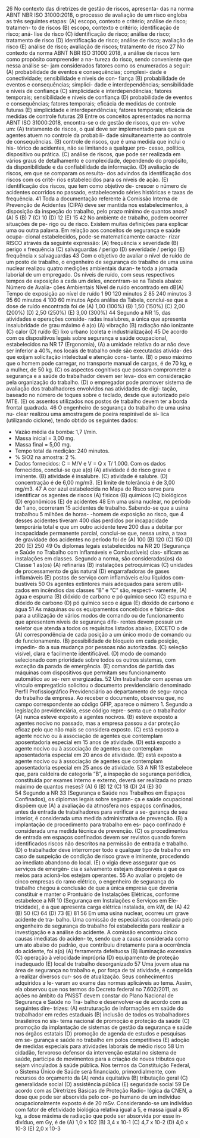 26
No contexto das diretrizes de gestão de riscos, apresenta-
das na norma ABNT NBR ISO 31000:2018, o processo de
avaliação de um risco engloba as três seguintes etapas:
(A) escopo, contexto e critério; análise de risco; tratamen-
to de riscos
(B) escopo, contexto e critério; identificação de risco; aná-
lise de risco
(C) identificação de risco; análise de risco; tratamento de
risco
(D) identificação de risco; análise de risco; avaliação de
risco
(E) análise de risco; avaliação de riscos; tratamento de
risco
27
No contexto da norma ABNT NBR ISO 31000:2018, a
análise de riscos tem como propósito compreender a na-
tureza do risco, sendo conveniente que nessa análise se-
jam considerados fatores como os enumerados a seguir:
(A) probabilidade de eventos e consequências; complexi-
dade e conectividade; sensibilidade e níveis de con-
fiança
(B) probabilidade de eventos e consequências; simplici-
dade e interdependências; sensibilidade e níveis de
confiança
(C) simplicidade e interdependências; fatores temporais;
sensibilidade e níveis de confiança
(D) probabilidade de eventos e consequências; fatores
temporais; eficácia de medidas de controle futuras
(E) simplicidade e interdependências; fatores temporais;
eficácia de medidas de controle futuras
28
Entre os conceitos apresentados na norma ABNT ISO
31000:2018, encontra-se o de gestão de riscos, que en-
volve um:
(A) tratamento de riscos, o qual deve ser implementado
para que os agentes atuem no controle da probabili-
dade simultaneamente ao controle de consequências.
(B) controle de riscos, que é uma medida que inclui o his-
tórico de acidentes, não se limitando a qualquer pro-
cesso, política, dispositivo ou prática.
(C) análise de riscos, que pode ser realizada em vários
graus de detalhamento e complexidade, dependendo
do propósito, da disponibilidade e da confiabilidade da
informação.
(D) avaliação de riscos, em que se comparam os resulta-
dos advindos da identificação dos riscos com os crité-
rios estabelecidos para os níveis de ação.
(E) identificação dos riscos, que tem como objetivo de-
crescer o número de acidentes ocorridos no passado,
estabelecendo séries históricas e taxas de frequência.
41
Toda a documentação referente à Comissão Interna de
Prevenção de Acidentes (CIPA) deve ser mantida nos
estabelecimentos, à disposição da inspeção do trabalho,
pelo prazo mínimo de quantos anos?
(A) 5
(B) 7
(C) 10
(D) 12
(E) 15
42
No ambiente de trabalho, podem ocorrer situações de pe-
rigo ou de risco. Existem muitas definições para explicar
uma ou outra palavra.
Em relação aos conceitos de segurança e saúde ocupa-
cional estabelecidos, pode-se matematicamente caracte-
rizar RISCO através da seguinte expressão:
(A) frequência x severidade
(B) perigo x frequência
(C) salvaguardas / perigo
(D) severidade / perigo
(E) frequência x salvaguardas
43
Com o objetivo de avaliar o nível de ruído de um posto de
trabalho, o engenheiro de segurança do trabalho de uma
usina nuclear realizou quatro medições ambientais duran-
te toda a jornada laborial de um empregado. Os níveis de
ruído, com seus respectivos tempos de exposição a cada
um deles, encontram-se na Tabela abaixo:
Número de Avalia-
ções Ambientais
Nível de ruído
encontrado em dB(A)
Tempo de exposição
ao nível de ruído
1
90
120 minutos
2
85
240 minutos
3
95
60 minutos
4
100
60 minutos
Após análise da Tabela, conclui-se que a dose de ruído
encontrada foi de
(A) 1,00 (100%)
(B) 1,50 (150%)
(C) 2,00 (200%)
(D) 2,50 (250%)
(E) 3,00 (300%)
44
Segundo a NR 15, das atividades e operações conside-
radas insalubres, a única que apresenta insalubridade de
grau máximo é a(o)
(A) vibração
(B) radiação não ionizante
(C) calor
(D) ruído
(E) lixo urbano (coleta e industrialização)
45
De acordo com os dispositivos legais sobre segurança e
saúde ocupacional, estabelecidos na NR 17 (Ergonomia),
(A) a umidade relativa do ar não deve ser inferior a 40%,
nos locais de trabalho onde são executadas ativida-
des que exijam solicitação intelectual e atenção cons-
tante.
(B) o peso máximo que o homem pode carregar, no
transporte manual de cargas, é de 70 kg, e a mulher,
de 50 kg.
(C) os aspectos cognitivos que possam comprometer a
segurança e a saúde do trabalhador devem ser leva-
dos em consideração pela organização do trabalho.
(D) o empregador pode promover sistema de avaliação
dos trabalhadores envolvidos nas atividades de digi-
tação, baseado no número de toques sobre o teclado,
desde que autorizado pelo MTE.
(E) os assentos utilizados nos postos de trabalho devem
ter a borda frontal quadrada.
46
O engenheiro de segurança do trabalho de uma usina nu-
clear realizou uma amostragem de poeira respirável de sí-
lica (utilizando ciclone), tendo obtido os seguintes dados:
- Vazão média da bomba: 1,7 l/min.
- Massa inicial = 3,00 mg.
- Massa final = 5,00 mg.
- Tempo total da medição: 240 minutos.
- % SiO2 na amostra: 2 %.
- Dados fornecidos: C = M/V e V = Q x T/ 1.000.
Com os dados fornecidos, conclui-se que a(o)
(A) atividade é de risco grave e iminente.
(B) atividade é insalubre.
(C) atividade é salubre.
(D) concentração é de 6,00 mg/m3.
(E) limite de tolerância é de 3,00 mg/m3.
47
A cor azul estabelecida no Mapa de Risco serve para
identificar os agentes de riscos
(A) físicos
(B) químicos
(C) biológicos
(D) ergonômicos
(E) de acidentes
48
Em uma usina nuclear, no período de 1 ano, ocorreram 15
acidentes de trabalho.
Sabendo-se que a usina trabalhou 5 milhões de horas-
-homem de exposição ao risco, que 4 desses acidentes
tiveram 400 dias perdidos por incapacidade temporária
total e que um outro acidente teve 200 dias a debitar por
incapacidade permanente parcial, conclui-se que, nessa
usina, a taxa de gravidade dos acidentes no período foi de
(A) 100
(B) 120
(C) 150
(D) 200
(E) 250
49
Os diplomas legais estabelecidos na NR 20 (Segurança e
Saúde no Trabalho com Inflamáveis e Combustíveis) clas-
sificam as instalações em classes.
Segundo a norma, são consideradas(os) da Classe 1 as(os)
(A) refinarias
(B) instalações petroquímicas
(C) unidades de processamento de gás natural
(D) engarrafadoras de gases inflamáveis
(E) postos de serviço com inflamáveis e/ou líquidos com-
bustíveis
50
Os agentes extintores mais adequados para serem utili-
zados em incêndios das classes “B” e “C” são, respecti-
vamente,
(A) água e espuma
(B) dióxido de carbono e pó químico seco
(C) espuma e dióxido de carbono
(D) pó químico seco e água
(E) dióxido de carbono e água
51
As máquinas ou os equipamentos concebidos e fabrica-
dos para a utilização de vários modos de comando ou de
funcionamento que apresentem níveis de segurança dife-
rentes devem possuir um seletor que atenda a todos os
requisitos listados abaixo, EXCETO o de
(A) correspondência de cada posição a um único modo
de comando ou de funcionamento.
(B) possibilidade de bloqueio em cada posição, impedin-
do a sua mudança por pessoas não autorizadas.
(C) seleção visível, clara e facilmente identificável.
(D) modo de comando selecionado com prioridade sobre
todos os outros sistemas, com exceção da parada de
emergência.
(E) comandos de partida das máquinas com dispositivos
que permitam seu funcionamento automático ao se-
rem energizadas.
52
Um trabalhador com apenas um vínculo empregatício
solicitou o documento previdenciário denominado Perfil
Profissiográfico Previdenciário ao departamento de segu-
rança do trabalho da empresa. Ao receber o documento,
observou que, no campo correspondente ao código GFIP,
aparece o número 1.
Segundo a legislação previdenciária, esse código repre-
senta que o trabalhador
(A) nunca esteve exposto a agentes nocivos.
(B) esteve exposto a agentes nocivo no passado, mas a
empresa passou a dar proteção eficaz pelo que não
mais se considera exposto.
(C) está exposto a agente nocivo ou à associação de
agentes que contemplam aposentadoria especial em
15 anos de atividade.
(D) está exposto a agente nocivo ou à associação de
agentes que contemplam aposentadoria especial em
20 anos de atividade.
(E) está exposto a agente nocivo ou à associação de
agentes que contemplam aposentadoria especial em
25 anos de atividade.
53
A NR 13 estabelece que, para caldeira de categoria “B”, a
inspeção de segurança periódica, constituída por exames
interno e externo, deverá ser realizada no prazo máximo
de quantos meses?
(A) 6
(B) 12
(C) 18
(D) 24
(E) 30  
54
Segundo a NR 33 (Segurança e Saúde nos Trabalhos em
Espaços Confinados), os diplomas legais sobre seguran-
ça e saúde ocupacional dispõem que
(A) a avaliação da atmosfera nos espaços confinados,
antes da entrada de trabalhadores para verificar a se-
gurança de seu interior, é considerada uma medida
administrativa de prevenção.
(B) a implantação de procedimento para trabalho em es-
paço confinado é considerada uma medida técnica de
prevenção.
(C) os procedimentos de entrada em espaços confinados
devem ser revistos quando forem identificados riscos
não descritos na permissão de entrada e trabalho.
(D) o trabalhador deve interromper todo e qualquer tipo de
trabalho em caso de suspeição de condição de risco
grave e iminente, procedendo ao imediato abandono
do local.
(E) o vigia deve assegurar que os serviços de emergên-
cia e salvamento estejam disponíveis e que os meios
para acioná-los estejam operantes.
55
Ao avaliar o projeto de cinco empresas do ramo elétrico, o
engenheiro de segurança do trabalho chegou à conclusão
de que a única empresa que deveria constituir e manter o
Prontuário de Instalações Elétricas, conforme estabelece
a NR 10 (Segurança em Instalações e Serviços em Ele-
tricidade), é a que apresenta carga elétrica instalada, em
kW, de
(A) 42
(B) 50
(C) 64
(D) 73
(E) 81
56
Em uma usina nuclear, ocorreu um grave acidente de tra-
balho. Uma comissão de especialistas coordenada pelo
engenheiro de segurança do trabalho foi estabelecida
para realizar a investigação e a análise do acidente.
A comissão encontrou cinco causas imediatas do aciden-
te, sendo que a causa considerada como um ato abaixo
do padrão, que contribuiu diretamente para a ocorrência
do acidente, foi a(o)
(A) ferramenta defeituosa
(B) iluminação excessiva
(C) operação à velocidade imprópria
(D) equipamento de proteção inadequado
(E) local de trabalho desorganizado
57
Uma jovem atua na área de segurança no trabalho e, por
força de tal atividade, é compelida a realizar diversos cur-
sos de atualização. Seus conhecimentos adquiridos a le-
varam ao exame das normas aplicáveis ao tema.
Assim, ela observou que nos termos do Decreto federal
no 7.602/2011, as ações no âmbito da PNSST devem
constar do Plano Nacional de Segurança e Saúde no Tra-
balho e desenvolver-se de acordo com as seguintes dire-
trizes:
(A) estruturação de informações em saúde do trabalhador
em redes estaduais
(B) inclusão de todos os trabalhadores brasileiros no sis-
tema nacional de promoção e proteção da saúde
(C) promoção da implantação de sistemas de gestão da
segurança e saúde nos órgãos estatais
(D) promoção de agenda de estudos e pesquisas em se-
gurança e saúde no trabalho em polos competitivos
(E) adoção de medidas especiais para atividades laborais
de médio risco
58
Um cidadão, fervoroso defensor da intervenção estatal no
sistema de saúde, participa de movimentos para a criação
de novos tributos que sejam vinculados à saúde pública.
Nos termos da Constituição Federal, o Sistema Único de
Saúde será financiado, primordialmente, com recursos do
orçamento da
(A) renda equitativa
(B) tributação geral
(C) generalidade social
(D) assistência pública
(E) seguridade social
59
De acordo com as Diretrizes Básicas de Proteção Radio-
lógica da CNEN, a dose que pode ser absorvida pelo cor-
po humano de um indivíduo ocupacionalmente exposto é
de 20 mSv.
Considerando-se um indivíduo com fator de efetividade
biológica relativa igual a 5, e massa igual a 85 kg, a dose
máxima de radiação que pode ser absorvida por esse in-
divíduo, em Gy, é de
(A) 1,0 x 102
(B) 3,4 x 10-1
(C) 4,7 x 10-2
(D) 4,0 x 10-3
(E) 2,0 x 10-3
